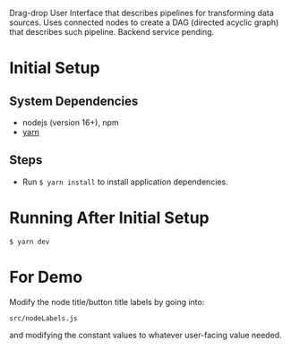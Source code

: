 

Drag-drop User Interface that describes pipelines for transforming data sources.
Uses connected nodes to create a DAG (directed acyclic graph) that describes such pipeline.
Backend service pending.

# Initial Setup

## System Dependencies

- nodejs (version 16+), npm
- [yarn](https://yarnpkg.com/getting-started/install)

## Steps

- Run `$ yarn install` to install application dependencies.

# Running After Initial Setup

```
$ yarn dev
```

# For Demo

Modify the node title/button title labels by going into:
```
src/nodeLabels.js
```

and modifying the constant values to whatever user-facing value needed.

